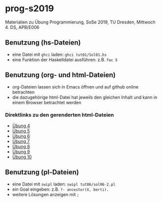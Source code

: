 # prog-s2019
Materialien zu Übung Programmierung, SoSe 2019, TU Dresden, Mittwoch 4. DS, APB/E006

## Benutzung (hs-Dateien)
* eine Datei mit ``ghci`` laden: ``ghci tut01/Sol01.hs``
* eine Funktion der Haskelldatei ausführen: z.B. ``fac 5``

## Benutzung (org- und html-Dateien)
* org-Dateien lassen sich in Emacs öffnen und auf github online betrachten
* die dazugehörige html-Datei hat jeweils den gleichen Inhalt und kann in einem Browser betrachtet werden

### Direktlinks zu den gerenderten html-Dateien
* [Übung 4](http://htmlpreview.github.io/?https://github.com/denki/prog-s2019/blob/master/tut04/sol04.html)
* [Übung 5](http://htmlpreview.github.io/?https://github.com/denki/prog-s2019/blob/master/tut05/sol05.html)
* [Übung 6](http://htmlpreview.github.io/?https://github.com/denki/prog-s2019/blob/master/tut06/sol06.html)
* [Übung 7](http://htmlpreview.github.io/?https://github.com/denki/prog-s2019/blob/master/tut07/sol07.html)
* [Übung 8](http://htmlpreview.github.io/?https://github.com/denki/prog-s2019/blob/master/tut08/sol08.html)
* [Übung 9](http://htmlpreview.github.io/?https://github.com/denki/prog-s2019/blob/master/tut09/sol09.html)
* [Übung 10](http://htmlpreview.github.io/?https://github.com/denki/prog-s2019/blob/master/tut10/sol10.html)

## Benutzung (pl-Dateien)
* eine Datei mit ``swipl`` laden: ``swipl tut06/sol06-2.pl``
* ein Goal eingeben: z.B. ``?- ancestor(X, berti).``
* weitere Lösungen anzeigen mit ``;``
